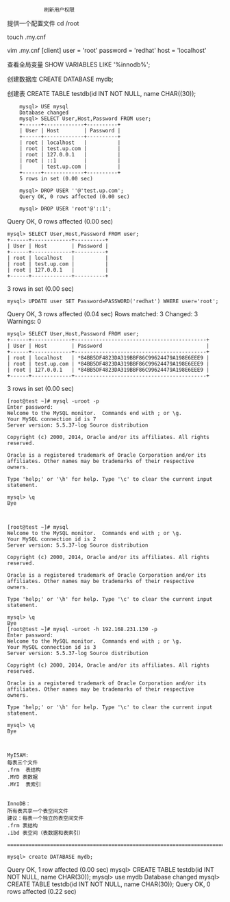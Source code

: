 
                刷新用户权限


提供一个配置文件
cd /root

touch .my.cnf

vim .my.cnf
[client]
user = 'root'
password = 'redhat'
host = 'localhost'

查看全局变量
SHOW VARIABLES LIKE '%innodb%';


创建数据库
CREATE DATABASE mydb;

创建表
CREATE TABLE testdb(id INT NOT NULL, name CHAR((30));


		mysql> USE mysql
		Database changed
		mysql> SELECT User,Host,Password FROM user;
		+------+-------------+----------+
		| User | Host        | Password |
		+------+-------------+----------+
		| root | localhost   |          |
		| root | test.up.com |          |
		| root | 127.0.0.1   |          |
		| root | ::1         |          |
		|      | test.up.com |          |
		+------+-------------+----------+
		5 rows in set (0.00 sec)

		mysql> DROP USER ''@'test.up.com';
		Query OK, 0 rows affected (0.00 sec)

		mysql> DROP USER 'root'@'::1';
Query OK, 0 rows affected (0.00 sec)

	mysql> SELECT User,Host,Password FROM user;
	+------+-------------+----------+
	| User | Host        | Password |
	+------+-------------+----------+
	| root | localhost   |          |
	| root | test.up.com |          |
	| root | 127.0.0.1   |          |
	+------+-------------+----------+
3 rows in set (0.00 sec)

	mysql> UPDATE user SET Password=PASSWORD('redhat') WHERE user='root';
Query OK, 3 rows affected (0.04 sec)
	Rows matched: 3  Changed: 3  Warnings: 0

	mysql> SELECT User,Host,Password FROM user;
	+------+-------------+-------------------------------------------+
	| User | Host        | Password                                  |
	+------+-------------+-------------------------------------------+
	| root | localhost   | *84BB5DF4823DA319BBF86C99624479A198E6EEE9 |
	| root | test.up.com | *84BB5DF4823DA319BBF86C99624479A198E6EEE9 |
	| root | 127.0.0.1   | *84BB5DF4823DA319BBF86C99624479A198E6EEE9 |
	+------+-------------+-------------------------------------------+
3 rows in set (0.00 sec)



	[root@test ~]# mysql -uroot -p
	Enter password: 
	Welcome to the MySQL monitor.  Commands end with ; or \g.
	Your MySQL connection id is 7
	Server version: 5.5.37-log Source distribution

	Copyright (c) 2000, 2014, Oracle and/or its affiliates. All rights reserved.

	Oracle is a registered trademark of Oracle Corporation and/or its
	affiliates. Other names may be trademarks of their respective
	owners.

	Type 'help;' or '\h' for help. Type '\c' to clear the current input statement.

	mysql> \q
	Bye



	[root@test ~]# mysql
	Welcome to the MySQL monitor.  Commands end with ; or \g.
	Your MySQL connection id is 2
	Server version: 5.5.37-log Source distribution

	Copyright (c) 2000, 2014, Oracle and/or its affiliates. All rights reserved.

	Oracle is a registered trademark of Oracle Corporation and/or its
	affiliates. Other names may be trademarks of their respective
	owners.

	Type 'help;' or '\h' for help. Type '\c' to clear the current input statement.

	mysql> \q
	Bye
	[root@test ~]# mysql -uroot -h 192.168.231.130 -p
	Enter password: 
	Welcome to the MySQL monitor.  Commands end with ; or \g.
	Your MySQL connection id is 3
	Server version: 5.5.37-log Source distribution

	Copyright (c) 2000, 2014, Oracle and/or its affiliates. All rights reserved.

	Oracle is a registered trademark of Oracle Corporation and/or its
	affiliates. Other names may be trademarks of their respective
	owners.

	Type 'help;' or '\h' for help. Type '\c' to clear the current input statement.

	mysql> \q
	Bye



	MyISAM:
	每表三个文件
	.frm  表结构
	.MYD 表数据
	.MYI  表索引


	InnoDB：
	所有表共享一个表空间文件
	建议：每表一个独立的表空间文件
	.frm 表结构
	.ibd 表空间（表数据和表索引）

	================================================================================

	mysql> create DATABASE mydb;
Query OK, 1 row affected (0.00 sec)
	mysql> CREATE TABLE testdb(id INT NOT NULL, name CHAR(30));
	mysql> use mydb
	Database changed
	mysql> CREATE TABLE testdb(id INT NOT NULL, name CHAR(30));
Query OK, 0 rows affected (0.22 sec)




